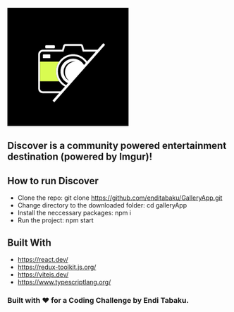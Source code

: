 ![Image](https://github.com/enditabaku/GalleryApp/blob/main/src/assets/images/logo.png)

## <b> Discover </b> is a community powered entertainment destination (powered by Imgur)!

## How to run Discover

* Clone the repo: git clone https://github.com/enditabaku/GalleryApp.git
* Change directory to the downloaded folder: cd galleryApp
* Install the neccessary packages: npm i
* Run the project: npm start


## Built With

* https://react.dev/
* https://redux-toolkit.js.org/
* https://vitejs.dev/
* https://www.typescriptlang.org/

<!---
## Project Structure

There are 6 important things you need to know about the project structure:
* main.tsx file 
* package.json file
* 7 main folders (assets, components, config, display, services, store and utils)  

   main.tsx file
   
It contains the first steps when the project is opened: makes the Redux store available to any nested components that need to access the Redux store and renders what App.tsx file contains (all project routes, '/' as root url )
    
   Package.json file
    
It contains an object with the main project information, such as project name, project version, scripts to run the project and dependencies (packages installed) for the project
    
   Main Folders
    
    * Assets => Two folders, images and fonts that are used in the project
    * Components => It contains global components for the project, in such case the global components: Header and Intro
    * Config => Contains the creation of our 'http' request using axios an creating our baseUrl with our Client Id generated from Imgur profile settings        
    * Display => The scredisplayens folder has subfolders named after project screen. Each subfolder has an index.tsx file which is
                  the main file to render the screen and it may also contain a child folder named components which includes components created only for that screen (not global)
    * Services => The gallery service which returns the api methods used in the project     
    * Store => The main bucket which stores all the states of the application       
    * Utils => It has subfiles that are used in the project for utilization and also as helpers globally.
                    the types used in the project
                    the constants used in the project
                    and the configuration file with client's data such as client's name and id
 --->
### Built with ❤ for a Coding Challenge by Endi Tabaku.